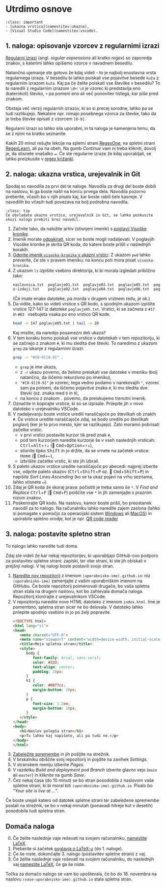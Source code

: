# Utrdimo osnove

`````{admonition} Programska oprema
:class: important
- [ukazna vrstica](namestitev:ukazna),
- [Visual Studio Code](namestitev:vscode).
`````

## 1. naloga: opisovanje vzorcev z regularnimi izrazi

[Regularni izrazi](https://en.wikipedia.org/wiki/Regular_expression) 
(angl. _regular expressions_ ali kratko _regex_) so zaporedja znakov, 
s katerimi lahko opišemo vzorce v navadnem besedilu.

Natančno ujemanje ste gotovo že kdaj videli - to je najbolj enostavna vrsta
regularnega izraza. V besedilu bi lahko poiskali vse pojavitve besede `kuža` z
regularnim izrazom `kuža`. Kaj pa če želite poiskati vse številke v besedilu? To
bi naredili z regularnim izrazom `\d+`: `\d` je vzorec ki predstavlja eno
(katerokoli) števko, `+` pa pomeni eno ali več ponovitev tistega, kar piše pred
znakom.

Obstaja več verzij regularnih izrazov, ki so si precej sorodne, lahko pa se tudi
razlikujejo. Nekatere npr. nimajo posebnega vzorca za števke, tako da je treba
števke opisati z vzorcem `[0-9]`.

Regularni izrazi so lahko sila uporabni, in ta naloga je namenjena temu,
da se z njimi na kratko seznanite. 

Kakih 20 minut rešujte lekcije na spletni strani [RegexOne](https://regexone.com),
na spletni strani [RegexLearn](https://regexlearn.com/learn/regex101), ali pa na obeh.
Na gumb _Continue_ vam ni treba klikniti, dovolj je, da stisnete vnašalko <kbd>↵</kbd>.
Če ste regularne izraze že kdaj uporabljali, se lahko preizkusite v 
[regex križanki](https://regexcrossword.com).

## 2. naloga: ukazna vrstica, urejevalnik in Git

Spodaj so navodila za prvi del te naloge.
Navodila za drugi del boste dobili na naslovu, ki ga boste našli na koncu prvega dela.
Navodila pozorno preberite, včasih bo v njih pisalo kaj, kar boste rabili šele kasneje.
V navodilih bo včasih tudi povezava na bolj podrobna navodila.

`````{admonition} Za napredne uporabnike
:class: tip
Če obvladate ukazno vrstico, urejevalnik in Git, se lahko poskusite skozi nalogo prebiti brez navodil.
`````

 1. Začnite tako, da naložite arhiv (stisnjeni imenik) s [poglavji Visoške kronike](05-utrdimo-osnove/visoska-kronika.zip).
 2. Imenik morate [odpakirati](faq:zip), sicer ne boste mogli nadaljevati.
    V poglavjih Visoške kronike je skrita QR koda, do katere boste prišli v naslednjih korakih.
 3. [Odprite imenik `visoska-kronika` v ukazni vrstici](faq:ukazna-imenik). 
    Z ukazom `pwd` lahko preverite, če ste v pravem imeniku: na koncu poti mora pisati `visoska-kronika`.
 4. Z ukazom `ls` izpišite vsebino direktorija, ki bi morala izgledati približno tako:
    ```bash
    naslovnica.txt  poglavje01.txt  poglavje03.txt  poglavje05.txt  poglavje07.txt  poglavje09.txt  poglavje11.txt  poglavje13.txt
    o-izdaji.txt    poglavje02.txt  poglavje04.txt  poglavje06.txt  poglavje08.txt  poglavje10.txt  poglavje12.txt  poglavje14.txt
    ```
    (Če imate enake datoteke, pa morda v drugem vrstnem redu, je ok.)
 5. Da vidite, kako so videti vrstice s QR kodo, 
    s spodnjim ukazom izpišite vrstice 127-147 iz datoteke `poglavje05.txt`.
    Vrstici, ki se začneta z `#17 ` in `#03 ` vsebujeta vsaka po eno vrstico QR kode.
    ```bash
    head -n 147 poglavje05.txt | tail -n 20
    ```
    Kaj mislite, da naredijo posamezni deli ukaza?
 6. V tem koraku bomo poiskali vse vrstice v datotekah v tem repozitoriju, ki se začnejo z znakom `#`, ki mu sledita dve števki. 
    To naredimo z ukazom `grep` za iskanje z regularnimi izrazi:
    ```bash
    grep -r "#[0-9][0-9]" .
    ```
    - `grep` je ime ukaza,
    - z `-r` ukazu povemo, da želimo preiskati vse datoteke v imeniku (bolj natančno, da iščemo rekurzivno po imeniku),
    - `"#[0-9][0-9]"` je vzorec; tega vedno podamo v narekovajih `"`, vzorec sam pa pomeni, da iščemo pojavitve znaka `#`,
      ki mu sledita dve števki (oz. znaka med `0` in `9`),
    - na koncu z znakom `.` povemo, da preiskujemo trenutni imenik.
 7. Označite in kopirajte vrstice, ki so se izpisale.
    Prilepite jih v novo datoteko v urejevalniku VSCode.
 8. V nadaljevanju boste vrstice uredili naraščajoče po številkah ob znakih `#`.
    Če vrstice uredite naraščajoče zdaj, se bodo uredile po številkah poglavij (ker je to prvo mesto, kjer se razlikujejo).
    Zato moramo pobrisati začetke vrstic:
    - v prvi vrstici postavite kurzor tik pred znak `#`,
    - pod tem kurzorjem naredite kurzorje še v vseh naslednjih vrsticah: <kbd>Ctrl</kbd>+<kbd>Alt</kbd>+<kbd>↑↓</kbd> (🍎 <kbd>Cmd</kbd>+<kbd>Option</kbd>+<kbd>↑↓</kbd>),
    - stisnite tipko <kbd>Shift</kbd> in jo držite, da se vrnete na začetek vrstice: <kbd>Home</kbd> (🍎 <kbd>Cmd</kbd>+<kbd>←</kbd>),
    - izbrišite začetke vrstic, ki ste jih izbrali.
 9. S paleto ukazov vrstice uredite naraščajoče po abecedi: najprej izberite vse, odprite paleto ukazov (<kbd>Ctrl</kbd>+<kbd>Shift</kbd>+<kbd>P</kbd> oz. 🍎 <kbd>Cmd</kbd>+<kbd>Shift</kbd>+<kbd>P</kbd>) in napišite _Sort Lines Ascending_ (ko se ta ukaz pojavi na vrhu seznama, lahko stisnete <kbd>↵</kbd>).
10. Zdaj je QR koda že skoraj prava: počistiti je treba samo še `*`.
    V _Find and Replace_ <kbd>Ctrl</kbd>+<kbd>F</kbd> (🍎 <kbd>Cmd</kbd>+<kbd>F</kbd>) poiščite vse `*` in jih zamenjajte s praznim nizom znakov.
11. Poskenirajte QR kodo. Na naslovu, kamor boste prišli, bo preostanek navodil za to nalogo.
    Na računalniku lahko naredite zajem zaslona (lahko si pomagate s pomočjo za operacijski sistem 
    [Windows](https://support.microsoft.com/en-us/windows/use-snipping-tool-to-capture-screenshots-00246869-1843-655f-f220-97299b865f6b) ali
    [MacOS](https://support.apple.com/en-us/102646)) 
    in uporabite spletno orodje, kot je npr. [QR code reader](https://qrcodedynamic.com/qr-reader)

## 3. naloga: postavite spletno stran

To nalogo lahko naredite tudi doma.

Zdaj ste videli že kar nekaj repozitorijev, ki uporabljajo GitHub-ovo
podporo za postavitev spletne strani: zapiski, ter obe strani, 
ki ste jih obiskali v prejšnji nalogi.
V tej nalogi boste postavili svojo stran.

1. [Naredite nov repozitorij](git:init) z imenom `⟨uporabnisko-ime⟩.github.io`:
   niz `⟨uporabnisko-ime⟩` zamenjajte z vašim uporabniškim imenom na GitHubu.
   Če boste repozitorij poimenovali drugače, bo vaša spletna stran stala
   na drugem naslovu, kot bo zahtevala domača naloga.
   Repozitorij klonirajte z urejevalnikom VSCode.
2. V repozitoriju naredite novo HTML datoteko z imenom `index.html`.
   Ime je pomembno, spletna stran sicer ne bo delovala.
   V datoteko lahko prilepite spodnjo vsebino in jo po želji popravite.
   ```html
   <!DOCTYPE html>
   <html lang="sl">
   <head>
      <meta charset="UTF-8">
      <meta name="viewport" content="width=device-width, initial-scale=1.0">
      <title>Moja spletna stran</title>
      <style>
         body {
            font-family: Arial, sans-serif;
            color: #333;
            text-align: center;
            padding: 20px;
         }
         h1 {
            color: #0077cc;
            margin-bottom: 20px;
         }
         p {
            font-size: 1.2em;
            margin-bottom: 10px;
         }
      </style>
   </head>
   <body>
      <h1>Naslov polepša stran</h1>
      <p>Tu lahko kaj napišete, ali pa tudi ne.</p>
   </body>
   </html>
   ```
3. [Zabeležite spremembe](git:osnovni-ukazi) in jih pošljite na strežnik.
4. V brskalniku obiščite svoj repozitorij in pojdite na zavihek _Settings_.
5. V stranskem meniju izberite _Pages_.
6. V razdelku _Build and deployment_ pod _Branch_ izberite glavno vejo
   (`main` ali `master`) in kliknite na gumb _Save_.
7. Čez nekaj časa (do 10 minut) se bo stran posodobila z naslovom 
   vaše spletne strani, ki bi moral biti `⟨uporabnisko-ime⟩.github.io`.
   Pisalo bo _"Your site is live at ..."_.

Če boste urejali katero od datotek spletne strani ter zabeležene spremembe
poslali na strežnik, se bo v nekaj minutah (ponavadi hitreje kot v desetih)
posodobila tudi spletna stran.

## Domača naloga

0. Če želite naslednje vaje reševati na svojem računalniku, [namestite LaTeX](namestitev:latex).
1. Preberite si začetek [poglavja o LaTeX-u](06-uvod-v-latex) (do 1. naloge).
2. Če še niste, dokončajte 3. nalogo (postavitev spletne strani) z vaj.
3. Če želite naslednje vaje reševati na svojem računalniku, 
   do naslednjih vaj [namestite LaTeX](namestitev:latex), če ga še niste.

Točka za domačo nalogo se vam bo upoštevala, 
če bo do 18. novembra na naslovu `⟨vase-uporabnisko-ime⟩.github.io`
stala spletna stran.
